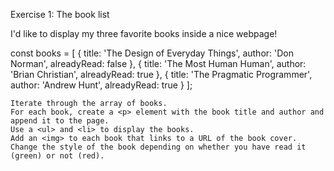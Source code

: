 Exercise 1: The book list

I'd like to display my three favorite books inside a nice webpage!

const books = [
  {
    title: 'The Design of Everyday Things',
    author: 'Don Norman',
    alreadyRead: false
  },
  {
    title: 'The Most Human Human',
    author: 'Brian Christian',
    alreadyRead: true
  },
  {
    title: 'The Pragmatic Programmer',
    author: 'Andrew Hunt',
    alreadyRead: true
  }
];

    Iterate through the array of books.
    For each book, create a <p> element with the book title and author and append it to the page.
    Use a <ul> and <li> to display the books.
    Add an <img> to each book that links to a URL of the book cover.
    Change the style of the book depending on whether you have read it (green) or not (red).
